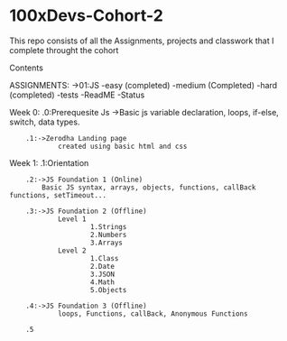 # 100xDevs-Cohort-2
This repo consists of all the Assignments, projects and  classwork that I complete throught the cohort

Contents

ASSIGNMENTS:
        ->01:JS
                -easy (completed)
                -medium (Completed)
                -hard (completed)
                -tests
                -ReadME
                -Status

Week 0: .0:Prerequesite Js
        ->Basic js
                variable declaration, loops, if-else, switch, data types.

        .1:->Zerodha Landing page
                created using basic html and css

Week 1: .1:Orientation 

        .2:->JS Foundation 1 (Online)
	        Basic JS syntax, arrays, objects, functions, callBack functions, setTimeout...

        .3:->JS Foundation 2 (Offline)
                Level 1
                        1.Strings
                        2.Numbers
                        3.Arrays
                Level 2
                        1.Class
                        2.Date
                        3.JSON
                        4.Math
                        5.Objects
        
        .4:->JS Foundation 3 (Offline)
                loops, Functions, callBack, Anonymous Functions

        .5
